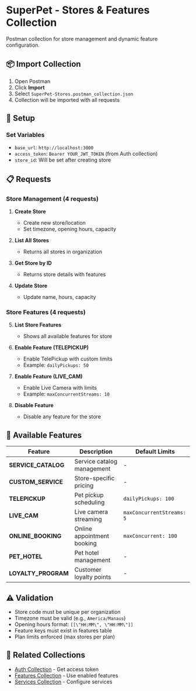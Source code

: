 # SuperPet - Stores & Features Collection

Postman collection for store management and dynamic feature configuration.

## 📦 Import Collection

1. Open Postman
2. Click **Import**
3. Select `SuperPet-Stores.postman_collection.json`
4. Collection will be imported with all requests

## 🔑 Setup

### Set Variables

- `base_url`: `http://localhost:3000`
- `access_token`: `Bearer YOUR_JWT_TOKEN` (from Auth collection)
- `store_id`: Will be set after creating store

## 📋 Requests

### Store Management (4 requests)

1. **Create Store**
   - Create new store/location
   - Set timezone, opening hours, capacity

2. **List All Stores**
   - Returns all stores in organization

3. **Get Store by ID**
   - Returns store details with features

4. **Update Store**
   - Update name, hours, capacity

### Store Features (4 requests)

5. **List Store Features**
   - Shows all available features for store

6. **Enable Feature (TELEPICKUP)**
   - Enable TelePickup with custom limits
   - Example: `dailyPickups: 50`

7. **Enable Feature (LIVE_CAM)**
   - Enable Live Camera with limits
   - Example: `maxConcurrentStreams: 10`

8. **Disable Feature**
   - Disable any feature for the store

## 🎯 Available Features

| Feature | Description | Default Limits |
|---------|-------------|----------------|
| **SERVICE_CATALOG** | Service catalog management | - |
| **CUSTOM_SERVICE** | Store-specific pricing | - |
| **TELEPICKUP** | Pet pickup scheduling | `dailyPickups: 100` |
| **LIVE_CAM** | Live camera streaming | `maxConcurrentStreams: 5` |
| **ONLINE_BOOKING** | Online appointment booking | `maxConcurrent: 100` |
| **PET_HOTEL** | Pet hotel management | - |
| **LOYALTY_PROGRAM** | Customer loyalty points | - |

## ⚠️ Validation

- Store code must be unique per organization
- Timezone must be valid (e.g., `America/Manaus`)
- Opening hours format: `[[\"HH:MM\", \"HH:MM\"]]`
- Feature keys must exist in features table
- Plan limits enforced (max stores per plan)

## 🔗 Related Collections

- [Auth Collection](../auth/) - Get access token
- [Features Collection](../features/) - Use enabled features
- [Services Collection](../services/) - Configure services

